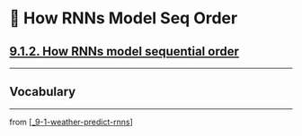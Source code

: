 # 🧬 How RNNs Model Seq Order

## [**9.1.2.** How RNNs model sequential order](https://livebook.manning.com/book/deep-learning-with-javascript/chapter-9/31)

---

## **Vocabulary**

---
from [[_9-1-weather-predict-rnns]]

[//begin]: # "Autogenerated link references for markdown compatibility"
[_9-1-weather-predict-rnns]: _9-1-weather-predict-rnns.md "🧬 Weather: Intro RNNs"
[//end]: # "Autogenerated link references"
